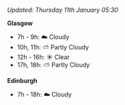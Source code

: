 *Updated: Thursday 11th January 05:30*

**Glasgow**

* 7h - 9h: :cloud: Cloudy
* 10h, 11h: :partly_sunny: Partly Cloudy
* 12h - 16h: :sunny: Clear
* 17h, 18h: :partly_sunny: Partly Cloudy

**Edinburgh**

* 7h - 18h: :cloud: Cloudy
